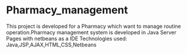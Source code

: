 # Pharmacy_management
This project is developed for a Pharmacy which want to manage routine operation.Pharmacy management system is developed in Java Server Pages with netbeans as a IDE
Technologies used: Java,JSP,AJAX,HTML,CSS,Netbeans
